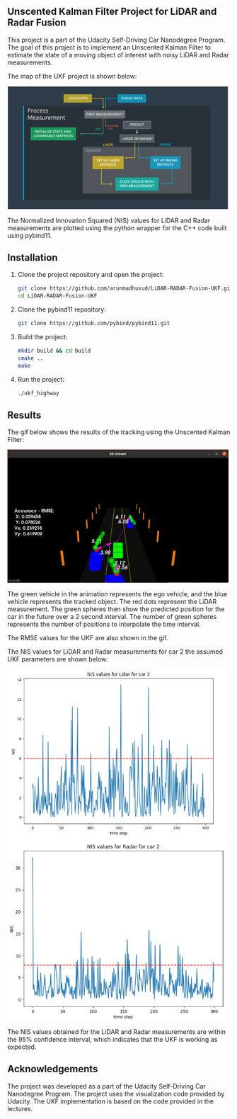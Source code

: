 ## Unscented Kalman Filter Project for LiDAR and Radar Fusion

This project is a part of the Udacity Self-Driving Car Nanodegree Program. The goal of this project is to implement an Unscented Kalman Filter to estimate the state of a moving object of interest with noisy LiDAR and Radar measurements.

The map of the UKF project is shown below:

<img src="./media/map.png" alt="UKF Project Map" width="500"/>

The Normalized Innovation Squared (NIS) values for LiDAR and Radar measurements are plotted using the python wrapper for the C++ code built using pybind11.

## Installation

1. Clone the project repository and open the project:

    ```bash
    git clone https://github.com/arunmadhusud/LiDAR-RADAR-Fusion-UKF.git
    cd LiDAR-RADAR-Fusion-UKF
    ```

2. Clone the pybind11 repository:

    ```bash
    git clone https://github.com/pybind/pybind11.git
    ```

3. Build the project:

    ```bash
    mkdir build && cd build
    cmake ..
    make
    ```

4. Run the project:

    ```bash
    ./ukf_highway
    ```

## Results

The gif below shows the results of the tracking using the Unscented Kalman Filter:

<img src="./media/results.gif" alt="results" width="500"/>

The green vehicle in the animation represents the ego vehicle, and the blue vehicle represents the tracked object. The red dots represent the LiDAR measurement. The green spheres then show the predicted position for the car in the future over a 2 second interval. The number of green spheres represents the number of positions to interpolate the time interval.

The RMSE values for the UKF are also shown in the gif. 

The NIS values for LiDAR and Radar measurements for car 2 the assumed UKF parameters are shown below:

<img src="./media/Lidar_car2.png" alt="NIS_Lidar" width="500"/>

<img src="./media/Radar_car2.png" alt="NIS_ridar" width="500"/>

The NIS values obtained for the LiDAR and Radar measurements are within the 95% confidence interval, which indicates that the UKF is working as expected.

## Acknowledgements

The project was developed as a part of the Udacity Self-Driving Car Nanodegree Program. The project uses the visualization code provided by Udacity. The UKF implementation is based on the code provided in the lectures.


